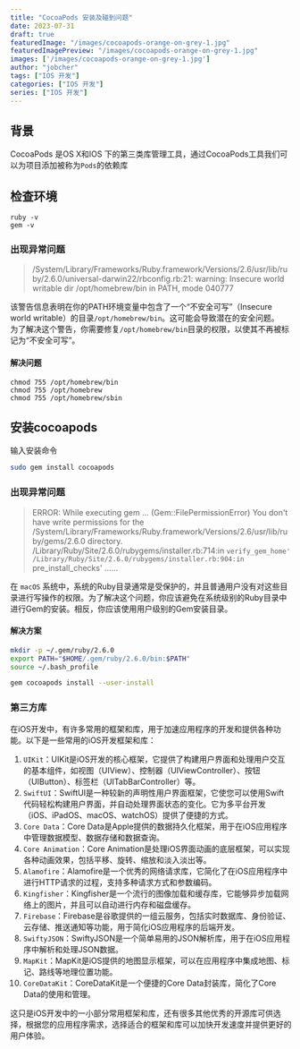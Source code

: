 ```yaml
---
title: "CocoaPods 安装及碰到问题"
date: 2023-07-31
draft: true
featuredImage: "/images/cocoapods-orange-on-grey-1.jpg"
featuredImagePreview: "/images/cocoapods-orange-on-grey-1.jpg"
images: ['/images/cocoapods-orange-on-grey-1.jpg']
author: "jobcher"
tags: ["IOS 开发"]
categories: ["IOS 开发"]
series: ["IOS 开发"]
---
```

## 背景
CocoaPods 是OS X和IOS 下的第三类库管理工具，通过CocoaPods工具我们可以为项目添加被称为`Pods`的依赖库  

## 检查环境
```
ruby -v
gem -v
```
### 出现异常问题
> /System/Library/Frameworks/Ruby.framework/Versions/2.6/usr/lib/ruby/2.6.0/universal-darwin22/rbconfig.rb:21: warning: Insecure world writable dir /opt/homebrew/bin in PATH, mode 040777  
  
该警告信息表明在你的PATH环境变量中包含了一个“不安全可写”（Insecure world writable）的目录`/opt/homebrew/bin`。这可能会导致潜在的安全问题。  
为了解决这个警告，你需要修复`/opt/homebrew/bin`目录的权限，以使其不再被标记为“不安全可写”。  
#### 解决问题
```
chmod 755 /opt/homebrew/bin
chmod 755 /opt/homebrew
chmod 755 /opt/homebrew/sbin
```

## 安装cocoapods
输入安装命令
```sh
sudo gem install cocoapods
```
### 出现异常问题
>ERROR:  While executing gem ... (Gem::FilePermissionError)
    You don't have write permissions for the /System/Library/Frameworks/Ruby.framework/Versions/2.6/usr/lib/ruby/gems/2.6.0 directory.
        /Library/Ruby/Site/2.6.0/rubygems/installer.rb:714:in `verify_gem_home'
        /Library/Ruby/Site/2.6.0/rubygems/installer.rb:904:in `pre_install_checks'
        ……  
  
在 `macOS` 系统中，系统的Ruby目录通常是受保护的，并且普通用户没有对这些目录进行写操作的权限。为了解决这个问题，你应该避免在系统级别的Ruby目录中进行Gem的安装。相反，你应该使用用户级别的Gem安装目录。
#### 解决方案
```sh
mkdir -p ~/.gem/ruby/2.6.0
export PATH="$HOME/.gem/ruby/2.6.0/bin:$PATH"
source ~/.bash_profile
```
```sh
gem cocoapods install --user-install
```
### 第三方库
在iOS开发中，有许多常用的框架和库，用于加速应用程序的开发和提供各种功能。以下是一些常用的iOS开发框架和库：  
1. `UIKit`：UIKit是iOS开发的核心框架，它提供了构建用户界面和处理用户交互的基本组件，如视图（UIView）、控制器（UIViewController）、按钮（UIButton）、标签栏（UITabBarController）等。
2. `SwiftUI`：SwiftUI是一种较新的声明性用户界面框架，它使您可以使用Swift代码轻松构建用户界面，并自动处理界面状态的变化。它为多平台开发（iOS、iPadOS、macOS、watchOS）提供了便捷的方式。
3. `Core Data`：Core Data是Apple提供的数据持久化框架，用于在iOS应用程序中管理数据模型、数据存储和数据查询。
4. `Core Animation`：Core Animation是处理iOS界面动画的底层框架，可以实现各种动画效果，包括平移、旋转、缩放和淡入淡出等。
5. `Alamofire`：Alamofire是一个优秀的网络请求库，它简化了在iOS应用程序中进行HTTP请求的过程，支持多种请求方式和参数编码。
6. `Kingfisher`：Kingfisher是一个流行的图像加载和缓存库，它能够异步加载网络上的图片，并且可以自动进行内存和磁盘缓存。
7. `Firebase`：Firebase是谷歌提供的一组云服务，包括实时数据库、身份验证、云存储、推送通知等功能，用于简化iOS应用程序的后端开发。
8. `SwiftyJSON`：SwiftyJSON是一个简单易用的JSON解析库，用于在iOS应用程序中解析和处理JSON数据。
9. `MapKit`：MapKit是iOS提供的地图显示框架，可以在应用程序中集成地图、标记、路线等地理位置功能。
10. `CoreDataKit`：CoreDataKit是一个便捷的Core Data封装库，简化了Core Data的使用和管理。  
  
这只是iOS开发中的一小部分常用框架和库，还有很多其他优秀的开源库可供选择，根据您的应用程序需求，选择适合的框架和库可以加快开发速度并提供更好的用户体验。